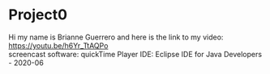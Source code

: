 # Project0
Hi my name is Brianne Guerrero and here is the link to my video: https://youtu.be/h6Yr_TtAQPo  
screencast software: quickTime Player 
IDE: Eclipse IDE for Java Developers - 2020-06
